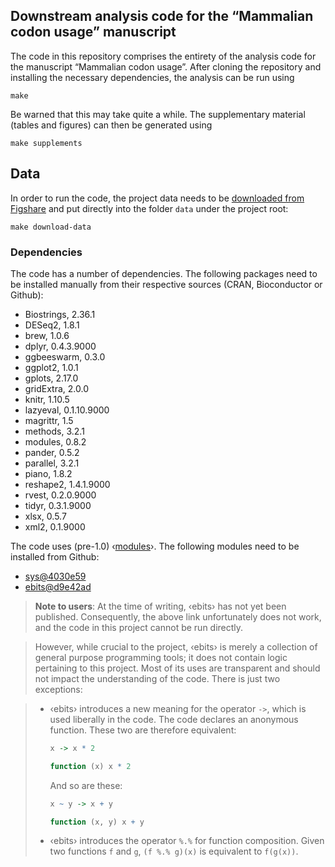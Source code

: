 ## Downstream analysis code for the “Mammalian codon usage” manuscript

The code in this repository comprises the entirety of the analysis code for the
manuscript “Mammalian codon usage”. After cloning the repository and installing
the necessary dependencies, the analysis can be run using

```shell
make
```

Be warned that this may take quite a while.
The supplementary material (tables and figures) can then be generated using

```shell
make supplements
```

## Data

In order to run the code, the project data needs to be [downloaded from
Figshare][data] and put directly into the folder `data` under the project root:

[data]: https://figshare.com/s/2595e5fb890a773cb9b1

```shell
make download-data
```

### Dependencies

The code has a number of dependencies. The following packages need to be
installed manually from their respective sources (CRAN, Bioconductor or Github):

* Biostrings, 2.36.1
* DESeq2, 1.8.1
* brew, 1.0.6
* dplyr, 0.4.3.9000
* ggbeeswarm, 0.3.0
* ggplot2, 1.0.1
* gplots, 2.17.0
* gridExtra, 2.0.0
* knitr, 1.10.5
* lazyeval, 0.1.10.9000
* magrittr, 1.5
* methods, 3.2.1
* modules, 0.8.2
* pander, 0.5.2
* parallel, 3.2.1
* piano, 1.8.2
* reshape2, 1.4.1.9000
* rvest, 0.2.0.9000
* tidyr, 0.3.1.9000
* xlsx, 0.5.7
* xml2, 0.1.9000

The code uses (pre-1.0) ‹[modules][]›. The following modules need to be
installed from Github:

* [sys@4030e59][sys]
* [ebits@d9e42ad][ebits]

[modules]: https://github.com/klmr/modules
[sys]: https://github.com/klmr/sys/tree/4030e59b044de835a2efcbbea507349322951a5d
[ebits]: https://github.com/EBI-predocs/ebits/tree/d9e42ad61ee601b0bad0a499d1ea8224e9ce7f40

> **Note to users**: At the time of writing, ‹ebits› has not yet been published.
> Consequently, the above link unfortunately does not work, and the code in this
> project cannot be run directly.

> However, while crucial to the project, ‹ebits› is merely a collection of
> general purpose programming tools; it does not contain logic pertaining to
> this project. Most of its uses are transparent and should not impact the
> understanding of the code. There is just two exceptions:

> * ‹ebits› introduces a new meaning for the operator `->`, which is used
>   liberally in the code. The code declares an anonymous function. These two
>   are therefore equivalent:
>
>    ```r
>    x -> x * 2
>    ```
>
>    ```r
>    function (x) x * 2
>    ```
>
>   And so are these:
>
>    ```r
>    x ~ y -> x + y
>    ```
>
>    ```r
>    function (x, y) x + y
>    ```
>
> * ‹ebits› introduces the operator `%.%` for function composition. Given two
>   functions `f` and `g`, `(f %.% g)(x)` is equivalent to `f(g(x))`.
